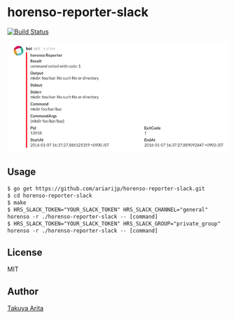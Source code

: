 horenso-reporter-slack
=====================

[![Build Status](https://travis-ci.org/ariarijp/horenso-reporter-slack.svg?branch=master)](https://travis-ci.org/ariarijp/horenso-reporter-slack)

![image](doc/image.png)

## Usage

```shell
$ go get https://github.com/ariarijp/horenso-reporter-slack.git
$ cd horenso-reporter-slack
$ make
$ HRS_SLACK_TOKEN="YOUR_SLACK_TOKEN" HRS_SLACK_CHANNEL="general" horenso -r ./horenso-reporter-slack -- [command]
$ HRS_SLACK_TOKEN="YOUR_SLACK_TOKEN" HRS_SLACK_GROUP="private_group" horenso -r ./horenso-reporter-slack -- [command]
```

## License

MIT

## Author

[Takuya Arita](https://github.com/ariarijp)
